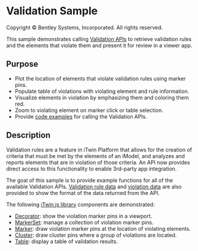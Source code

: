 # Validation Sample

Copyright © Bentley Systems, Incorporated. All rights reserved.

This sample demonstrates calling [Validation APIs](https://developer.bentley.com/api-groups/project-delivery/apis/validation/operations/get-validation-run/) to retrieve validation rules and the elements that violate them and present it for review in a viewer app. 

## Purpose

- Plot the location of elements that violate validation rules using marker pins.
- Populate table of violations with violating element and rule information.
- Visualize elements in violation by emphasizing them and coloring them red.
- Zoom to violating element on marker click or table selection.
- Provide [code examples](./ValidationClient.ts) for calling the Validation APIs.

## Description

Validation rules are a feature in iTwin Platform that allows for the creation of criteria that must be met by the elements of an iModel, and analyzes and reports elements that are in violation of those criteria. An API now provides direct access to this functionality to enable 3rd-party app integration.

The goal of this sample is to provide example functions for all of the available Validation APIs. [Validation rule data](./ValidationRuleJson.ts) and [violation data](./ValidationResultJson.xts) are also provided to show the format of the data returned from the API.

The following [iTwin.js library](https://www.itwinjs.org/reference/) components are demonstrated:

- [Decorator](https://www.itwinjs.org/reference/imodeljs-frontend/views/decorator/): show the violation marker pins in a viewport.
- [MarkerSet](https://www.itwinjs.org/reference/imodeljs-frontend/views/markerset/): manage a collection of violation marker pins.
- [Marker](https://www.itwinjs.org/reference/imodeljs-frontend/views/marker/): draw violation marker pins at the location of violating elements.
- [Cluster](https://www.itwinjs.org/reference/imodeljs-frontend/views/cluster/): draw cluster pins where a group of violations are located.
- [Table](https://www.itwinjs.org/reference/ui-components/table/): display a table of validation results.
